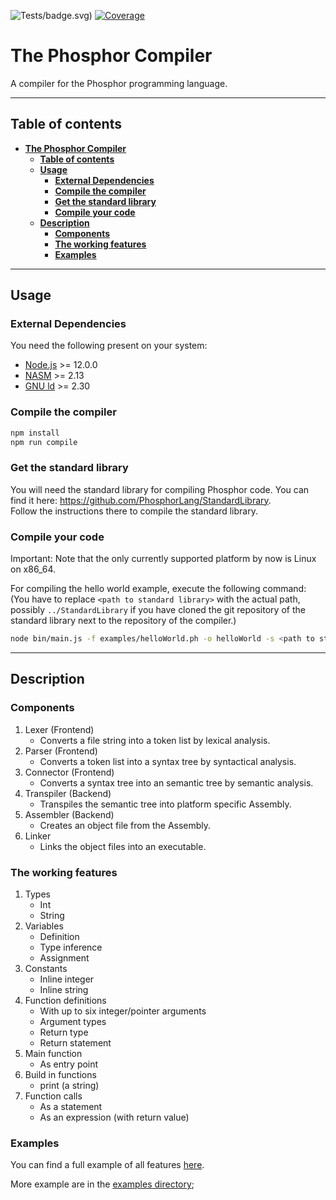 ![Tests](https://github.com/PhosphorLang/Compiler/workflows/Tests)/badge.svg)
[![Coverage](https://coveralls.io/repos/github/PhosphorLang/Compiler/badge.svg?branch=master)](https://coveralls.io/github/PhosphorLang/Compiler?branch=master)

# **The Phosphor Compiler**

A compiler for the Phosphor programming language.

<hr>

## **Table of contents**

- [**The Phosphor Compiler**](#the-phosphor-compiler)
  - [**Table of contents**](#table-of-contents)
  - [**Usage**](#usage)
    - [**External Dependencies**](#external-dependencies)
    - [**Compile the compiler**](#compile-the-compiler)
    - [**Get the standard library**](#get-the-standard-library)
    - [**Compile your code**](#compile-your-code)
  - [**Description**](#description)
    - [**Components**](#components)
    - [**The working features**](#the-working-features)
    - [**Examples**](#examples)

<hr>

## **Usage**

### **External Dependencies**

You need the following present on your system:

- [Node.js](https://nodejs.org/) >= 12.0.0
- [NASM](https://nasm.us/) >= 2.13
- [GNU ld](https://www.gnu.org/software/binutils/) >= 2.30

### **Compile the compiler**

```bash
npm install
npm run compile
```

### **Get the standard library**

You will need the standard library for compiling Phosphor code. You can find it here:
<https://github.com/PhosphorLang/StandardLibrary>. \
Follow the instructions there to compile the standard library.

### **Compile your code**

Important: Note that the only currently supported platform by now is Linux on x86_64.

For compiling the hello world example, execute the following command: \
(You have to replace `<path to standard library>` with the actual path, possibly `../StandardLibrary` if you have cloned
the git repository of the standard library next to the repository of the compiler.)

```bash
node bin/main.js -f examples/helloWorld.ph -o helloWorld -s <path to standard library>/bin/standardLibrary.a
```

<hr>

## **Description**

### **Components**

1. Lexer (Frontend)
    - Converts a file string into a token list by lexical analysis.
2. Parser (Frontend)
    - Converts a token list into a syntax tree by syntactical analysis.
3. Connector (Frontend)
    - Converts a syntax tree into an semantic tree by semantic analysis.
4. Transpiler (Backend)
    - Transpiles the semantic tree into platform specific Assembly.
5. Assembler (Backend)
    - Creates an object file from the Assembly.
6. Linker
    - Links the object files into an executable.

### **The working features**

1. Types
    - Int
    - String
1. Variables
    - Definition
    - Type inference
    - Assignment
1. Constants
    - Inline integer
    - Inline string
1. Function definitions
    - With up to six integer/pointer arguments
    - Argument types
    - Return type
    - Return statement
1. Main function
    - As entry point
1. Build in functions
    - print (a string)
1. Function calls
    - As a statement
    - As an expression (with return value)

### **Examples**

You can find a full example of all features [here](/examples/everything.ph).

More example are in the [examples directory](/examples/);
